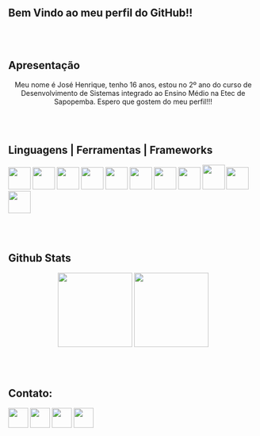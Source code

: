 ## Bem Vindo ao meu perfil do GitHub!!

<br><br>
## Apresentação
<center><p>Meu nome é José Henrique, tenho 16 anos, estou no 2º ano do curso de Desenvolvimento de Sistemas integrado ao Ensino Médio na Etec de Sapopemba. Espero que gostem do meu perfil!!!</p></center>

<br><br>
## Linguagens | Ferramentas | Frameworks

<div>
  <img src="https://img.icons8.com/?size=100&id=20909&format=png&color=000000" height="45px" width="45px"/>
  <img src="https://img.icons8.com/?size=100&id=21278&format=png&color=000000" height="45px" width="45px"/>
  <img src="https://img.icons8.com/?size=100&id=108784&format=png&color=000000" height="45px" width="45px"/>
  <img src="https://img.icons8.com/?size=100&id=f0R4xVI4Sc8O&format=png&color=000000" height="45px" width="45px"/>
  <img src="https://img.icons8.com/?size=100&id=EzPCiQUqWWEa&format=png&color=000000" height="45px" width="45px"/>
  <img src="https://www.vectorlogo.zone/logos/jquery/jquery-icon.svg" height="45px" width="45px"/>
  <img src="https://img.icons8.com/?size=100&id=12598&format=png&color=FFFFFF" height="45px" width="45px"/>
  <img src="https://img.icons8.com/?size=100&id=20906&format=png&color=000000" height="45px" width="45px"/> 
  <img src="https://img.icons8.com/?size=100&id=39855&format=png&color=FFFFFF" height="50px" width="45px"/> 
  <img src="https://img.icons8.com/?size=100&id=13441&format=png&color=000000" height="45px" width="45px"/> 
  <img src="https://img.icons8.com/?size=100&id=NeNPFdj7MzXi&format=png&color=000000" height="45px" width="45px"/> 
</div>
  
<br><br>
## Github Stats
<div align="center">
    <img height="150em" src="https://github-readme-stats.vercel.app/api/top-langs/?username=henriquelimajhla&layout=compact&langs_count=7&theme=dark"/> 
  <img height="150em" src="https://github-readme-stats.vercel.app/api?username=henriquelimajhla&show_icons=true&theme=dark&include_all_commits=true&count_private=true"/> 
</div>
  
<br><br>
## Contato:

<div>
  <a href="https://instagram.com/jhnrqla" target="_blank"><img src="https://img.icons8.com/?size=100&id=Xy10Jcu1L2Su&format=png&color=FFFFFF" height="40px" width="40px"></a>
  <a href="mailto:josehenriquefnbr@gmail.com" target="_blank"><img src="https://img.icons8.com/?size=100&id=P7UIlhbpWzZm&format=png&color=FFFFFF" height="40px" width="40px"></a>
  <a href="https://www.linkedin.com/in//josé-henrique-lima-alves-23a431254/" target="_blank"><img src="https://img.icons8.com/?size=100&id=13930&format=png&color=FFFFFF" height="40px" width="40px"></a>
  <a href="https://x.com/JHNRQLA" target="_blank"><img src="https://img.icons8.com/?size=100&id=phOKFKYpe00C&format=png&color=FFFFFF" height="40px" width="40px"></a>
</div>
